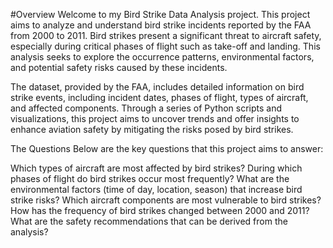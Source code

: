 #Overview
Welcome to my Bird Strike Data Analysis project. This project aims to analyze and understand bird strike incidents reported by the FAA from 2000 to 2011. Bird strikes present a significant threat to aircraft safety, especially during critical phases of flight such as take-off and landing. This analysis seeks to explore the occurrence patterns, environmental factors, and potential safety risks caused by these incidents.

The dataset, provided by the FAA, includes detailed information on bird strike events, including incident dates, phases of flight, types of aircraft, and affected components. Through a series of Python scripts and visualizations, this project aims to uncover trends and offer insights to enhance aviation safety by mitigating the risks posed by bird strikes.

The Questions
Below are the key questions that this project aims to answer:

Which types of aircraft are most affected by bird strikes?
During which phases of flight do bird strikes occur most frequently?
What are the environmental factors (time of day, location, season) that increase bird strike risks?
Which aircraft components are most vulnerable to bird strikes?
How has the frequency of bird strikes changed between 2000 and 2011?
What are the safety recommendations that can be derived from the analysis?

